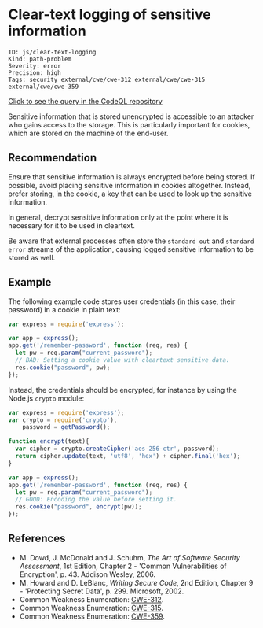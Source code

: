 # Clear-text logging of sensitive information

```
ID: js/clear-text-logging
Kind: path-problem
Severity: error
Precision: high
Tags: security external/cwe/cwe-312 external/cwe/cwe-315 external/cwe/cwe-359

```
[Click to see the query in the CodeQL repository](https://github.com/github/codeql/tree/main/javascript/ql/src/Security/CWE-312/CleartextLogging.ql)

Sensitive information that is stored unencrypted is accessible to an attacker who gains access to the storage. This is particularly important for cookies, which are stored on the machine of the end-user.


## Recommendation
Ensure that sensitive information is always encrypted before being stored. If possible, avoid placing sensitive information in cookies altogether. Instead, prefer storing, in the cookie, a key that can be used to look up the sensitive information.

In general, decrypt sensitive information only at the point where it is necessary for it to be used in cleartext.

Be aware that external processes often store the `standard out` and `standard error` streams of the application, causing logged sensitive information to be stored as well.


## Example
The following example code stores user credentials (in this case, their password) in a cookie in plain text:


```javascript
var express = require('express');

var app = express();
app.get('/remember-password', function (req, res) {
  let pw = req.param("current_password");
  // BAD: Setting a cookie value with cleartext sensitive data.
  res.cookie("password", pw);
});

```
Instead, the credentials should be encrypted, for instance by using the Node.js `crypto` module:


```javascript
var express = require('express');
var crypto = require('crypto'),
    password = getPassword();

function encrypt(text){
  var cipher = crypto.createCipher('aes-256-ctr', password);
  return cipher.update(text, 'utf8', 'hex') + cipher.final('hex');
}

var app = express();
app.get('/remember-password', function (req, res) {
  let pw = req.param("current_password");
  // GOOD: Encoding the value before setting it.
  res.cookie("password", encrypt(pw));
});

```

## References
* M. Dowd, J. McDonald and J. Schuhm, *The Art of Software Security Assessment*, 1st Edition, Chapter 2 - 'Common Vulnerabilities of Encryption', p. 43. Addison Wesley, 2006.
* M. Howard and D. LeBlanc, *Writing Secure Code*, 2nd Edition, Chapter 9 - 'Protecting Secret Data', p. 299. Microsoft, 2002.
* Common Weakness Enumeration: [CWE-312](https://cwe.mitre.org/data/definitions/312.html).
* Common Weakness Enumeration: [CWE-315](https://cwe.mitre.org/data/definitions/315.html).
* Common Weakness Enumeration: [CWE-359](https://cwe.mitre.org/data/definitions/359.html).